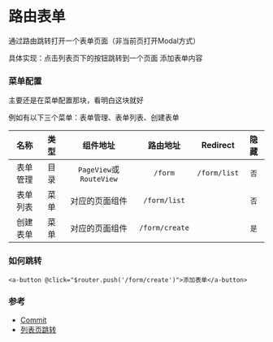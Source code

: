 # 路由表单

通过路由跳转打开一个表单页面（非当前页打开Modal方式）

具体实现：点击列表页下的按钮跳转到一个页面 添加表单内容

### 菜单配置
主要还是在菜单配置那块，看明白这块就好

例如有以下三个菜单：表单管理、表单列表、创建表单

名称 | 类型 | 组件地址 | 路由地址 | Redirect | 隐藏 | 
:-: | :-: | :-: | :-: |:-: | :-: | 
表单管理 | 目录 | `PageView`或`RouteView` | `/form` | `/form/list` | `否`
表单列表 | 菜单| 对应的页面组件 | `/form/list` || `否`
创建表单 | 菜单 | 对应的页面组件 | `/form/create` || `是`

### 如何跳转
```vue
<a-button @click="$router.push('/form/create')">添加表单</a-button>
```

### 参考

* [Commit](https://github.com/edenleung/think-ant-vue/commit/0bd42eeb4b4d289d1dc61d9857128b14feb48992)
* [列表页跳转](https://github.com/edenleung/think-ant-vue/blob/master/src/views/test/Form.vue#L8)
